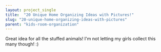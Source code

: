 ```yaml
---
layout: project_single
title:  "20 Unique Home Organizing Ideas with Pictures!"
slug: "20-unique-home-organizing-ideas-with-pictures"
parent: "kids-room-organization"
---
```

Great idea for all the stuffed animals! I'm not letting my girls collect this many though! :)